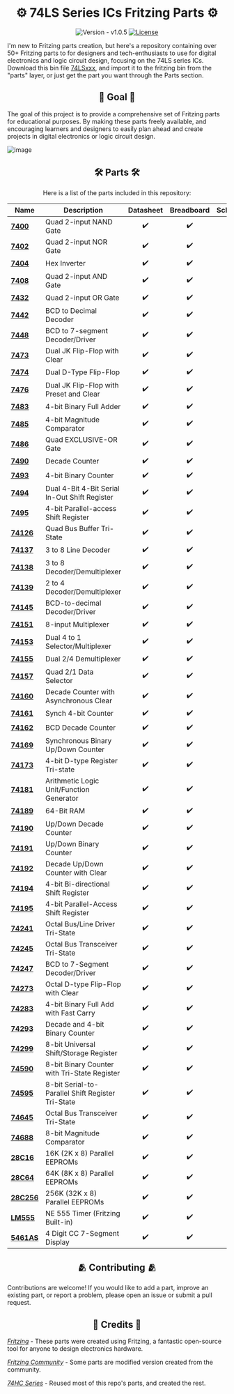 <h1 align="center"> <strong> ⚙️ 74LS Series ICs Fritzing Parts ⚙️ </strong> </h1>

<div align="center">

  ![Version - v1.0.5](https://img.shields.io/badge/Fritzing-v0.9.10-2ea44f?logo=git&logoColor=red)
  <a href="./LICENSE.txt">
    <img src="https://img.shields.io/badge/License-CC_BY--SA-2ea44f.svg" alt="License">
  </a>
</div>

I'm new to Fritzing parts creation, but here's a repository containing over 50+ Fritzing parts to for designers and tech-enthusiasts to use for digital electronics and logic circuit design, focusing on the 74LS series ICs. Download this bin file [74LSxxx](./74LSxxx.fzbz), and import it to the fritzing bin from the "parts" layer, or just get the part you want through the Parts section.

<h2 align="center"> <strong> 🎯 Goal 🎯  </strong> </h2>

The goal of this project is to provide a comprehensive set of Fritzing parts for educational purposes. By making these parts freely available, and encouraging learners and designers to easily plan ahead and create projects in digital electronics or logic circuit design.

![image](https://github.com/Adr-hyng/74LS-Series-Fritzing-Parts/assets/95139246/3a4984e7-7473-4a3c-b384-7f688c7436f3)


<h2 align="center"> <strong> 🛠️ Parts 🛠️  </strong> </h2>

<div align="center">

  Here is a list of the parts included in this repository:

| <div align="center"> Name </div>                    |<div align="center"> Description </div>| <div align="center"> Datasheet </div> | <div align="center"> Breadboard </div>  | <div align="center"> Schematic </div> | <div align="center"> PCB </div>        |
| ----------------------- | --------------------------------------------- |:----:| --- | --- | ------------------ |
| <b>[7400](./Parts/74LS00.fzpz)</b>     | Quad 2-input NAND Gate                        |  ✔️  | <div align="center"> ✔️ </div> | <div align="center"> ✔️ </div> | ✔️                 |
| <b>[7402](./Parts/74LS02.fzpz)</b>     | Quad 2-input NOR Gate                        |  ✔️  | <div align="center"> ✔️ </div> | <div align="center"> ✔️ </div> | ✔️                 |
| <b>[7404](./Parts/74LS04.fzpz)</b>     | Hex Inverter                        |  ✔️  | <div align="center"> ✔️ </div> | <div align="center"> ✔️ </div> | ✔️                 |
| <b>[7408](./Parts/74LS08.fzpz)</b>     | Quad 2-input AND Gate                        |  ✔️  | <div align="center"> ✔️ </div> | <div align="center"> ✔️ </div> | ✔️                 |
| <b>[7432](./Parts/74LS32.fzpz)</b>     | Quad 2-input OR Gate                        |  ✔️  | <div align="center"> ✔️ </div> | <div align="center"> ✔️ </div> | ✔️                 |
| <b>[7442](./Parts/74LS42.fzpz)</b>     | BCD to Decimal Decoder                        |  ✔️  | <div align="center"> ✔️ </div> | <div align="center"> ✔️ </div> | ✔️                 |
| <b>[7448](./Parts/SN74LS48.fzpz)</b>     |  BCD to 7-segment Decoder/Driver                        |  ✔️  | <div align="center"> ✔️ </div> | <div align="center"> ✔️ </div> | ✔️                 |
| <b>[7473](./Parts/74LS73.fzpz)</b>     |   Dual JK Flip-Flop with Clear                        |  ✔️  | <div align="center"> ✔️ </div> | <div align="center"> ✔️ </div> | ✔️                 |
| <b>[7474](./Parts/74LS74.fzpz)</b>     |    Dual D-Type Flip-Flop                        |  ✔️  | <div align="center"> ✔️ </div> | <div align="center"> ✔️ </div> | ✔️                 |
| <b>[7476](./Parts/74LS76.fzpz)</b>     |    Dual JK Flip-Flop with Preset and Clear                        |  ✔️  | <div align="center"> ✔️ </div> | <div align="center"> ✔️ </div> | ✔️                 |
| <b>[7483](./Parts/74LS83.fzpz)</b>     |    4-bit Binary Full Adder                        |  ✔️  | <div align="center"> ✔️ </div> | <div align="center"> ✔️ </div> | ✔️                 |
| <b>[7485](./Parts/74LS85.fzpz)</b>     |    4-bit Magnitude Comparator                        |  ✔️  | <div align="center"> ✔️ </div> | <div align="center"> ✔️ </div> | ✔️                 |
| <b>[7486](./Parts/74LS86.fzpz)</b>     |     Quad EXCLUSIVE-OR Gate                        |  ✔️  | <div align="center"> ✔️ </div> | <div align="center"> ✔️ </div> | ✔️                 |
| <b>[7490](./Parts/74LS90.fzpz)</b>     |     Decade Counter                        |  ✔️  | <div align="center"> ✔️ </div> | <div align="center"> ✔️ </div> | ✔️                 |
| <b>[7493](./Parts/74LS93.fzpz)</b>     |     4-bit Binary Counter                        |  ✔️  | <div align="center"> ✔️ </div> | <div align="center"> ✔️ </div> | ✔️                 |
| <b>[7494](./Parts/74LS94.fzpz)</b>     |     Dual 4-Bit 4-Bit Serial In-Out Shift Register                        |  ✔️  | <div align="center"> ✔️ </div> | <div align="center"> ✔️ </div> | ✔️                 |
| <b>[7495](./Parts/74LS95.fzpz)</b>     |     4-bit Parallel-access Shift Register                        |  ✔️  | <div align="center"> ✔️ </div> | <div align="center"> ✔️ </div> | ✔️                 |
| <b>[74126](./Parts/74LS126.fzpz)</b>     |     Quad Bus Buffer Tri-State                        |  ✔️  | <div align="center"> ✔️ </div> | <div align="center"> ✔️ </div> | ✔️                 |
| <b>[74137](./Parts/74LS137.fzpz)</b>     |     3 to 8 Line Decoder                        |  ✔️  | <div align="center"> ✔️ </div> | <div align="center"> ✔️ </div> | ✔️                 |
| <b>[74138](./Parts/74LS138.fzpz)</b>     |     3 to 8 Decoder/Demultiplexer                        |  ✔️  | <div align="center"> ✔️ </div> | <div align="center"> ✔️ </div> | ✔️                 |
| <b>[74139](./Parts/74LS139.fzpz)</b>     |     2 to 4 Decoder/Demultiplexer                        |  ✔️  | <div align="center"> ✔️ </div> | <div align="center"> ✔️ </div> | ✔️                 |
| <b>[74145](./Parts/74LS145.fzpz)</b>     |     BCD-to-decimal Decoder/Driver                        |  ✔️  | <div align="center"> ✔️ </div> | <div align="center"> ✔️ </div> | ✔️                 |
| <b>[74151](./Parts/74LS151.fzpz)</b>     |      8-input Multiplexer                        |  ✔️  | <div align="center"> ✔️ </div> | <div align="center"> ✔️ </div> | ✔️                 |
| <b>[74153](./Parts/74LS153.fzpz)</b>     |       Dual 4 to 1 Selector/Multiplexer                        |  ✔️  | <div align="center"> ✔️ </div> | <div align="center"> ✔️ </div> | ✔️                 |
| <b>[74155](./Parts/74LS155.fzpz)</b>     |       Dual 2/4 Demultiplexer                        |  ✔️  | <div align="center"> ✔️ </div> | <div align="center"> ✔️ </div> | ✔️                 |
| <b>[74157](./Parts/74LS157.fzpz)</b>     |        Quad 2/1 Data Selector                        |  ✔️  | <div align="center"> ✔️ </div> | <div align="center"> ✔️ </div> | ✔️                 |
| <b>[74160](./Parts/74LS160.fzpz)</b>     |        Decade Counter with Asynchronous Clear                        |  ✔️  | <div align="center"> ✔️ </div> | <div align="center"> ✔️ </div> | ✔️                 |
| <b>[74161](./Parts/74LS161.fzpz)</b>     |        Synch 4-bit Counter                        |  ✔️  | <div align="center"> ✔️ </div> | <div align="center"> ✔️ </div> | ✔️                 |
| <b>[74162](./Parts/74LS162.fzpz)</b>     |        BCD Decade Counter                        |  ✔️  | <div align="center"> ✔️ </div> | <div align="center"> ✔️ </div> | ✔️                 |
| <b>[74169](./Parts/74LS169.fzpz)</b>     |        Synchronous Binary Up/Down Counter                        |  ✔️  | <div align="center"> ✔️ </div> | <div align="center"> ✔️ </div> | ✔️                 |
| <b>[74173](./Parts/74LS173.fzpz)</b>     |        4-bit D-type Register Tri-state                        |  ✔️  | <div align="center"> ✔️ </div> | <div align="center"> ✔️ </div> | ✔️                 |
| <b>[74181](./Parts/SN74LS181.fzpz)</b>     |        Arithmetic Logic Unit/Function Generator                        |  ✔️  | <div align="center"> ✔️ </div> | <div align="center"> ✔️ </div> | ✔️                 |
| <b>[74189](./Parts/74LS189.fzpz)</b>     |        64-Bit RAM                        |  ✔️  | <div align="center"> ✔️ </div> | <div align="center"> ✔️ </div> | ✔️                 |
| <b>[74190](./Parts/74LS190.fzpz)</b>     |        Up/Down Decade Counter                        |  ✔️  | <div align="center"> ✔️ </div> | <div align="center"> ✔️ </div> | ✔️                 |
| <b>[74191](./Parts/74LS191.fzpz)</b>     |        Up/Down Binary Counter                        |  ✔️  | <div align="center"> ✔️ </div> | <div align="center"> ✔️ </div> | ✔️                 |
| <b>[74192](./Parts/74LS192.fzpz)</b>     |        Decade Up/Down Counter with Clear                        |  ✔️  | <div align="center"> ✔️ </div> | <div align="center"> ✔️ </div> | ✔️                 |
| <b>[74194](./Parts/74LS194.fzpz)</b>     |        4-bit Bi-directional Shift Register                        |  ✔️  | <div align="center"> ✔️ </div> | <div align="center"> ✔️ </div> | ✔️                 |
| <b>[74195](./Parts/74LS195.fzpz)</b>     |        4-bit Parallel-Access Shift Register                        |  ✔️  | <div align="center"> ✔️ </div> | <div align="center"> ✔️ </div> | ✔️                 |
| <b>[74241](./Parts/74LS241.fzpz)</b>     |        Octal Bus/Line Driver Tri-State                        |  ✔️  | <div align="center"> ✔️ </div> | <div align="center"> ✔️ </div> | ✔️                 |
| <b>[74245](./Parts/74LS245.fzpz)</b>     |        Octal Bus Transceiver Tri-State                        |  ✔️  | <div align="center"> ✔️ </div> | <div align="center"> ✔️ </div> | ✔️                 |
| <b>[74247](./Parts/74LS247.fzpz)</b>     |        BCD to 7-Segment Decoder/Driver                        |  ✔️  | <div align="center"> ✔️ </div> | <div align="center"> ✔️ </div> | ✔️                 |
| <b>[74273](./Parts/74LS273.fzpz)</b>     |        Octal D-type Flip-Flop with Clear                        |  ✔️  | <div align="center"> ✔️ </div> | <div align="center"> ✔️ </div> | ✔️                 |
| <b>[74283](./Parts/74LS283.fzpz)</b>     |        4-bit Binary Full Add with Fast Carry                        |  ✔️  | <div align="center"> ✔️ </div> | <div align="center"> ✔️ </div> | ✔️                 |
| <b>[74293](./Parts/74LS293.fzpz)</b>     |        Decade and 4-bit Binary Counter                        |  ✔️  | <div align="center"> ✔️ </div> | <div align="center"> ✔️ </div> | ✔️                 |
| <b>[74299](./Parts/74LS299.fzpz)</b>     |        8-bit Universal Shift/Storage Register                        |  ✔️  | <div align="center"> ✔️ </div> | <div align="center"> ✔️ </div> | ✔️                 |
| <b>[74590](./Parts/74LS590.fzpz)</b>     |        8-bit Binary Counter with Tri-State Register                        |  ✔️  | <div align="center"> ✔️ </div> | <div align="center"> ✔️ </div> | ✔️                 |
| <b>[74595](./Parts/74LS595.fzpz)</b>     |        8-bit Serial-to-Parallel Shift Register Tri-State                        |  ✔️  | <div align="center"> ✔️ </div> | <div align="center"> ✔️ </div> | ✔️                 |
| <b>[74645](./Parts/74LS645.fzpz)</b>     |        Octal Bus Transceiver Tri-State                        |  ✔️  | <div align="center"> ✔️ </div> | <div align="center"> ✔️ </div> | ✔️                 |
| <b>[74688](./Parts/74LS688.fzpz)</b>     |        8-bit Magnitude Comparator                        |  ✔️  | <div align="center"> ✔️ </div> | <div align="center"> ✔️ </div> | ✔️                 |
| <b>[28C16](./Parts/AT28C16.fzpz)</b>     |        16K (2K x 8) Parallel EEPROMs                        |  ✔️  | <div align="center"> ✔️ </div> | <div align="center"> ✔️ </div> | ✔️                 |
| <b>[28C64](./Parts/AT28C64.fzpz)</b>     |        64K (8K x 8) Parallel EEPROMs                        |  ✔️  | <div align="center"> ✔️ </div> | <div align="center"> ✔️ </div> | ❌                 |
| <b>[28C256](./Parts/AT28C256.fzpz)</b>     |        256K (32K x 8) Parallel EEPROMs                        |  ✔️  | <div align="center"> ✔️ </div> | <div align="center"> ✔️ </div> | ❌                 |
| <b>[LM555](./Parts/NE555%20Timer.fzpz)</b>     |        NE 555 Timer (Fritzing Built-in)                        |  ✔️  | <div align="center"> ✔️ </div> | <div align="center"> ✔️ </div> | ✔️                 |
| <b>[5461AS](./Parts/7-SEGMENT-4DIGIT%20common%20cathode.fzpz)</b>     |        4 Digit CC 7-Segment Display                        |  ✔️  | <div align="center"> ✔️ </div> | <div align="center"> ✔️ </div> | ✔️                 |


</div>

<h2 align="center"> <strong> 🫂 Contributing 🫂 </strong> </h2>

Contributions are welcome! If you would like to add a part, improve an existing part, or report a problem, please open an issue or submit a pull request.

<h2 align="center"> <strong> 👾 Credits 👾 </strong> </h2>

<i>[Fritzing](https://github.com/fritzing)</i> - These parts were created using Fritzing, a fantastic open-source tool for anyone to design electronics hardware.

<i>[Fritzing Community](https://forum.fritzing.org/)</i> - Some parts are modified version created from the community.

<i>[74HC Series](https://github.com/AwooOOoo/Fritzing_74HCxx)</i> - Reused most of this repo's parts, and created the rest.



